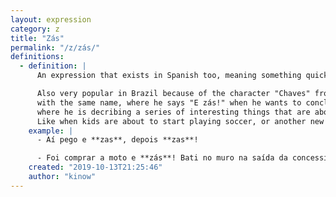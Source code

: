 ```yaml
---
layout: expression
category: z
title: "Zás"
permalink: "/z/zás/"
definitions:
  - definition: |
      An expression that exists in Spanish too, meaning something quick, an abrupt act.

      Also very popular in Brazil because of the character "Chaves" from the TV show
      with the same name, where he says "E zás!" when he wants to conclude a sentence
      where he is decribing a series of interesting things that are about to happen.
      Like when kids are about to start playing soccer, or another new game.
    example: |
      - Aí pego e **zas**, depois **zas**!

      - Foi comprar a moto e **zás**! Bati no muro na saída da concessionária. Era um sinal...
    created: "2019-10-13T21:25:46"
    author: "kinow"
---
```

